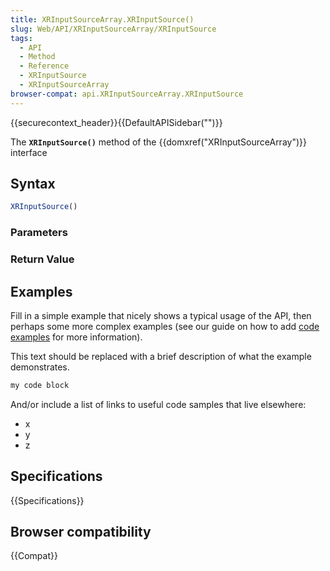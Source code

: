 ```yaml
---
title: XRInputSourceArray.XRInputSource()
slug: Web/API/XRInputSourceArray/XRInputSource
tags:
  - API
  - Method
  - Reference
  - XRInputSource
  - XRInputSourceArray
browser-compat: api.XRInputSourceArray.XRInputSource
---
```

{{securecontext_header}}{{DefaultAPISidebar("")}}

The **`XRInputSource()`** method of the {{domxref("XRInputSourceArray")}} interface 

## Syntax

```js
XRInputSource()
```

### Parameters



### Return Value



## Examples

Fill in a simple example that nicely shows a typical usage of the API, then perhaps some more complex examples (see our guide on how to add [code examples](/en-US/docs/MDN/Contribute/Structures/Code_examples) for more information).

This text should be replaced with a brief description of what the example demonstrates.

```js
my code block
```

And/or include a list of links to useful code samples that live elsewhere:

*   x
*   y
*   z

## Specifications

{{Specifications}}

## Browser compatibility

{{Compat}}


